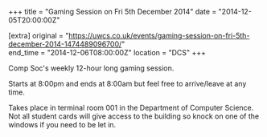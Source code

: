 +++
title = "Gaming Session on Fri 5th December 2014"
date = "2014-12-05T20:00:00Z"

[extra]
original = "https://uwcs.co.uk/events/gaming-session-on-fri-5th-december-2014-1474489096700/"    
end_time = "2014-12-06T08:00:00Z"
location = "DCS"
+++

Comp Soc's weekly 12-hour long gaming session.

Starts at 8:00pm and ends at 8:00am but feel free to arrive/leave at any time.

Takes place in terminal room 001 in the Department of Computer Science. Not all student cards will give access to the building so knock on one of the windows if you need to be let in.

